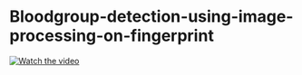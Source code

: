 # Bloodgroup-detection-using-image-processing-on-fingerprint
[![Watch the video](https://img.youtube.com/vi/wnKKdwa-VIM/maxresdefault.jpg)](https://youtu.be/wnKKdwa-VIM)
